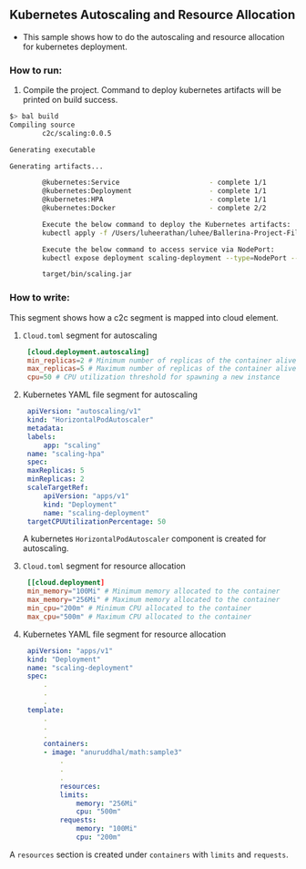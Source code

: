 ## Kubernetes Autoscaling and Resource Allocation

- This sample shows how to do the autoscaling and resource allocation for kubernetes deployment.


### How to run:

1. Compile the project. Command to deploy kubernetes artifacts will be printed on build success.
```bash
$> bal build
Compiling source
        c2c/scaling:0.0.5

Generating executable

Generating artifacts...

        @kubernetes:Service                      - complete 1/1
        @kubernetes:Deployment                   - complete 1/1
        @kubernetes:HPA                          - complete 1/1
        @kubernetes:Docker                       - complete 2/2 

        Execute the below command to deploy the Kubernetes artifacts: 
        kubectl apply -f /Users/luheerathan/luhee/Ballerina-Project-Files/Test/c2c-test/examples/kubernetes-resources-autoscaling/target/kubernetes/scaling

        Execute the below command to access service via NodePort: 
        kubectl expose deployment scaling-deployment --type=NodePort --name=scaling-svc-local

        target/bin/scaling.jar
```
### How to write:
This segment shows how a c2c segment is mapped into cloud element.  
1. ```Cloud.toml``` segment for autoscaling
   ```toml
	[cloud.deployment.autoscaling]
	min_replicas=2 # Minimum number of replicas of the container alive at a given time
	max_replicas=5 # Maximum number of replicas of the container alive at a given time
	cpu=50 # CPU utilization threshold for spawning a new instance
   ```
2. Kubernetes YAML file segment for autoscaling
   ```yaml
	apiVersion: "autoscaling/v1"
	kind: "HorizontalPodAutoscaler"
	metadata:
	labels:
		app: "scaling"
	name: "scaling-hpa"
	spec:
	maxReplicas: 5
	minReplicas: 2
	scaleTargetRef:
		apiVersion: "apps/v1"
		kind: "Deployment"
		name: "scaling-deployment"
	targetCPUUtilizationPercentage: 50
   ```
   A kubernetes `HorizontalPodAutoscaler` component is created for autoscaling.

1. ```Cloud.toml``` segment for resource allocation
   ```toml
	[[cloud.deployment]
	min_memory="100Mi" # Minimum memory allocated to the container
	max_memory="256Mi" # Maximum memory allocated to the container 
	min_cpu="200m" # Minimum CPU allocated to the container
	max_cpu="500m" # Maximum CPU allocated to the container
   ```
2. Kubernetes YAML file segment for resource allocation
   ```yaml
	apiVersion: "apps/v1"
	kind: "Deployment"
	name: "scaling-deployment"
	spec:
		.
		.
		.
	template:
		.
		.
		.
		containers:
		- image: "anuruddhal/math:sample3"
			.
			.
			.
			resources:
			limits:
				memory: "256Mi"
				cpu: "500m"
			requests:
				memory: "100Mi"
				cpu: "200m"
   ```
A `resources` section is created under `containers` with `limits` and `requests`.
